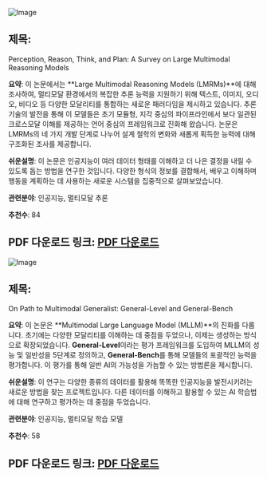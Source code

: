 ![Image](https://cdn-thumbnails.huggingface.co/social-thumbnails/papers/2505.04921.png)
## 제목:
Perception, Reason, Think, and Plan: A Survey on Large Multimodal Reasoning Models

**요약**: 
이 논문에서는 **Large Multimodal Reasoning Models (LMRMs)**에 대해 조사하여, 멀티모달 환경에서의 복잡한 추론 능력을 지원하기 위해 텍스트, 이미지, 오디오, 비디오 등 다양한 모달리티를 통합하는 새로운 패러다임을 제시하고 있습니다. 추론 기술의 발전을 통해 이 모델들은 초기 모듈형, 지각 중심의 파이프라인에서 보다 일관된 크로스모달 이해를 제공하는 언어 중심의 프레임워크로 진화해 왔습니다. 논문은 LMRMs의 네 가지 개발 단계로 나누어 설계 철학의 변화와 새롭게 획득한 능력에 대해 구조화된 조사를 제공합니다.

**쉬운설명**: 
이 논문은 인공지능이 여러 데이터 형태를 이해하고 더 나은 결정을 내릴 수 있도록 돕는 방법을 연구한 것입니다. 다양한 형식의 정보를 결합해서, 배우고 이해하며 행동을 계획하는 데 사용하는 새로운 시스템을 집중적으로 살펴보았습니다.

**관련분야**: 인공지능, 멀티모달 추론

**추천수**: 84

**PDF 다운로드 링크**: [PDF 다운로드](https://arxiv.org/pdf/2505.04921)
---

![Image](https://cdn-avatars.huggingface.co/v1/production/uploads/647773a1168cb428e00e9a8f/NiRR3ScY6Plzjibfwy1hC.jpeg)
## 제목:
On Path to Multimodal Generalist: General-Level and General-Bench

**요약**: 
이 논문은 **Multimodal Large Language Model (MLLM)**의 진화를 다룹니다. 초기에는 다양한 모달리티를 이해하는 데 중점을 두었으나, 이제는 생성하는 방식으로 확장되었습니다. **General-Level**이라는 평가 프레임워크를 도입하여 MLLM의 성능 및 일반성을 5단계로 정의하고, **General-Bench**를 통해 모델들의 포괄적인 능력을 평가합니다. 이 평가를 통해 일반 AI의 가능성을 가늠할 수 있는 방법론을 제시합니다.

**쉬운설명**: 
이 연구는 다양한 종류의 데이터를 활용해 똑똑한 인공지능을 발전시키려는 새로운 방법을 찾는 프로젝트입니다. 다른 데이터를 이해하고 활용할 수 있는 AI 학습법에 대해 연구하고 평가하는 데 중점을 두었습니다.

**관련분야**: 인공지능, 멀티모달 학습 모델

**추천수**: 58

**PDF 다운로드 링크**: [PDF 다운로드](https://arxiv.org/pdf/2505.04620)
---